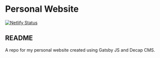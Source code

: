 # Personal Website 
[![Netlify Status](https://api.netlify.com/api/v1/badges/5b04da24-c9e1-4d25-b143-7c2219ef2e38/deploy-status)](https://app.netlify.com/sites/tfeuerbach/deploys)

## README
A repo for my personal website created using Gatsby JS and Decap CMS.
